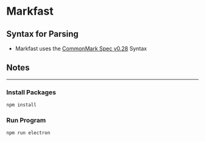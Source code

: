 # Markfast

## Syntax for Parsing
* Markfast uses the [CommonMark Spec v0.28](http://spec.commonmark.org/0.28/) Syntax


## Notes

***

### Install Packages

`npm install`

### Run Program

`npm run electron`
